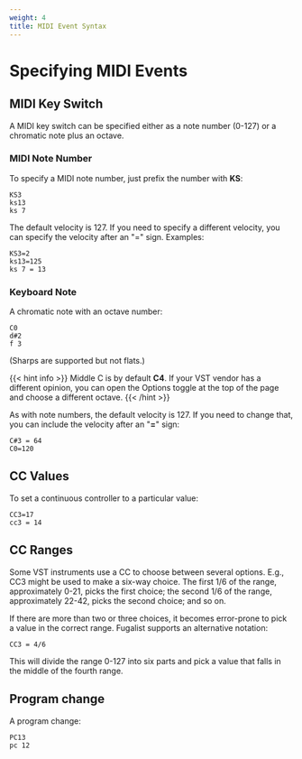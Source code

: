 ```yaml
---
weight: 4
title: MIDI Event Syntax
---
```


# Specifying MIDI Events

## MIDI Key Switch

A MIDI key switch can be specified either as a note number (0-127) or a chromatic note plus an octave.

### MIDI Note Number

To specify a MIDI note number, just prefix the number with **KS**:

    KS3
    ks13
    ks 7

The default velocity is 127. If you need to specify a different velocity, you can specify the velocity 
after an "=" sign. Examples:

    KS3=2
    ks13=125
    ks 7 = 13

### Keyboard Note

A chromatic note with an octave number:

    C0
    d#2
    f 3

(Sharps are supported but not flats.)

{{< hint info >}}
Middle C is by default **C4**. 
If your VST vendor has a different opinion, you can open the Options toggle at the top of the page and choose
a different octave.
{{< /hint >}}

As with note numbers, the default velocity is 127. If you need to change
that, you can include the velocity after an "**=**" sign:

    C#3 = 64
    C0=120

## CC Values

To set a continuous controller to a particular value:

    CC3=17
    cc3 = 14

## CC Ranges

Some VST instruments use a CC to choose between several options.
E.g., CC3 might be used to make a six-way choice.
The first 1/6 of the range, approximately 0-21, picks the first choice;
the second 1/6 of the range, approximately 22-42, picks the second choice; and so on.

If there are more than two or three choices, it becomes error-prone to pick a value in the correct range.
Fugalist supports an alternative notation:

    CC3 = 4/6

This will divide the range 0-127 into six parts and pick a value that falls in the middle of the fourth range.

## Program change

A program change:

    PC13
    pc 12
